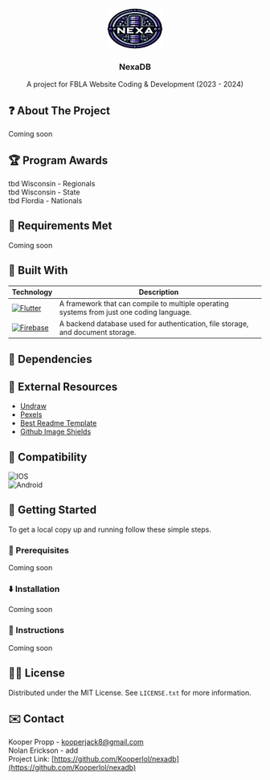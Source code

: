 <a name="readme-top"></a>

<!-- PROJECT LOGO -->
<br />
<div align="center">
  <a href="https://github.com/Kooperlol/nexadb">
    <img src="public/media/logo.png" alt="Logo" width="110" height="80">
  </a>

<h3 align="center">NexaDB</h3>

  <p align="center">
    A project for FBLA Website Coding & Development (2023 - 2024)
  </p>
</div>



<!-- ABOUT THE PROJECT -->
## ❓ About The Project

Coming soon



## 🏆 Program Awards

tbd Wisconsin - Regionals<br>
tbd Wisconsin - State<br>
tbd Flordia - Nationals



## 📜 Requirements Met

Coming soon



## 👷 Built With

| Technology                                                                                                        | Description                               |
| ----------------------------------------------------------------------------------------------------------------- | ----------------------------------------- |
| [![Flutter][Flutter]](https://flutter.dev/)           | A framework that can compile to multiple operating systems from just one coding language.        |
| [![Firebase][Firebase]](https://firebase.google.com/) | A backend database used for authentication, file storage, and document storage.           |



<!-- DEPENDENCIES -->
## 💾 Dependencies



<!-- EXTERNAL RESOURCES -->
## 🔌 External Resources

* [Undraw](https://undraw.co/)
* [Pexels](https://www.pexels.com/)
* [Best Readme Template](https://github.com/othneildrew/Best-README-Template)
* [Github Image Shields](https://github.com/badges/shields)



<!-- COMPATIBILITY -->
## 📱 Compatibility

![IOS][IOS]<br>
![Android][Android]



<!-- GETTING STARTED -->
## 🔧 Getting Started

To get a local copy up and running follow these simple steps.

### 🧠 Prerequisites

Coming soon



### ⬇️ Installation

Coming soon



### 📑 Instructions

Coming soon



<!-- LICENSE -->
## 👨‍⚖️ License

Distributed under the MIT License. See `LICENSE.txt` for more information.



<!-- CONTACT -->
## ✉️ Contact

Kooper Propp - kooperjack8@gmail.com<br>
Nolan Erickson - add<br>
Project Link: [https://github.com/Kooperlol/nexadb](https://github.com/Kooperlol/nexadb)



<!-- MARKDOWN LINKS & IMAGES -->
[license-shield]: https://img.shields.io/github/license/othneildrew/Best-README-Template.svg?style=for-the-badge
[Flutter]: https://img.shields.io/badge/Flutter-%2302569B.svg?style=for-the-badge&logo=Flutter&logoColor=white
[Firebase]: https://img.shields.io/badge/Firebase-039BE5?style=for-the-badge&logo=Firebase&logoColor=white
[IOS]: https://img.shields.io/badge/iOS-000000?style=for-the-badge&logo=ios&logoColor=white
[Android]: https://img.shields.io/badge/Android-3DDC84?style=for-the-badge&logo=android&logoColor=white

